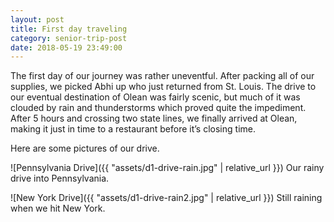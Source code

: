 ```yaml
---
layout: post
title: First day traveling
category: senior-trip-post
date: 2018-05-19 23:49:00
---
```


The first day of our journey was rather uneventful. After packing all of our supplies, we picked Abhi up who just returned from St. Louis. The drive to our eventual destination of Olean was fairly scenic, but much of it was clouded by rain and thunderstorms which proved quite the impediment. After 5 hours and crossing two state lines, we finally arrived at Olean, making it just in time to a restaurant before it’s closing time.

Here are some pictures of our drive.

![Pennsylvania Drive]({{ "assets/d1-drive-rain.jpg" | relative_url }})
Our rainy drive into Pennsylvania.

![New York Drive]({{ "assets/d1-drive-rain2.jpg" | relative_url }})
Still raining when we hit New York.